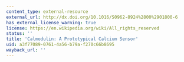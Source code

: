 ```yaml
---
content_type: external-resource
external_url: http://dx.doi.org/10.1016/S0962-8924%2800%2901800-6
has_external_license_warning: true
license: https://en.wikipedia.org/wiki/All_rights_reserved
status: ''
title: 'Calmodulin: A Prototypical Calcium Sensor'
uid: a3f77089-0761-4a56-b79a-f270c66b8695
wayback_url: ''
---
```

